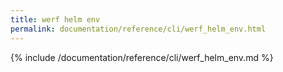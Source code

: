 ```yaml
---
title: werf helm env
permalink: documentation/reference/cli/werf_helm_env.html
---
```


{% include /documentation/reference/cli/werf_helm_env.md %}
